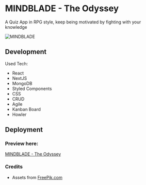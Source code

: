 # MINDBLADE - The Odyssey

A Quiz App in RPG style, keep being motivated by fighting with your knowledge

![MINDBLADE](https://github.com/BenRodProd/capstone-project/assets/125862830/695c7b37-5f7e-4cfa-a1b5-dd947e929f13)

## Development

Used Tech:

- React
- NextJS
- MongoDB
- Styled Components
- CSS
- CRUD
- Agile
- Kanban Board
- Howler


## Deployment

### Preview here:

[MINDBLADE - The Odyssey](https://capstone-project-kohl-seven.vercel.app/)

### Credits

- Assets from [FreePik.com](https://www.freepik.com/free-vector/medieval-game-menu-frames-ui-elements-buttons_26230908.htm#query=game%20button&position=39&from_view=search&track=ais)
